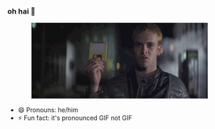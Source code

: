### oh hai 👋

<p align="center">
  <img src="https://raw.githubusercontent.com/heavyimage/heavyimage/master/hackers-the-plague.gif" />
</p>

- 😄 Pronouns: he/him
- ⚡ Fun fact: it's pronounced GIF not GIF
